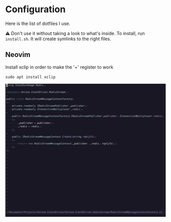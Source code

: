 # Configuration

Here is the list of dotfiles I use.

⚠️  Don't use it without taking a look to what's inside.
To install, run `install.sh`. It will create symlinks to the right files.

## Neovim 

Install xclip in order to make the '+' register to work
```
sudo apt install xclip
```


![screenshot](./screenshot/vim.png)
